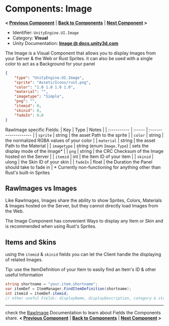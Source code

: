 # Components: Image
**< [Previous Component](/docs/components/UnityEngine.UI.RawImage.md)** | **[Back to Components](/docs/components/README.md)** | **[Next Component](/docs/components/UnityEngine.UI.Text.md) >**

- Identifier: `UnityEngine.UI.Image`
- Category: **Visual**
- Unity Documentation: **[Image @ docs.unity3d.com](https://docs.unity3d.com/Packages/com.unity.ugui@1.0/manual/script-Image.html)**

The Image is a Visual Component that allows you to display Images from your Server & the Web or Rust Sprites. it can also be used with a single color to act as a Background for your panel
```json
{
	"type": "UnityEngine.UI.Image",
	"sprite": "Assets/Icons/rust.png",
	"color": "1.0 1.0 1.0 1.0",
	"material": "",
	"imagetype": "Simple",
	"png": "",
	"itemid": 0,
	"skinid": 0,
    "fadeIn": 0.0
}
```
RawImage specific Fields:
| Key         | Type   | Notes                |
| :---------- | :----- | :------------------- |
| `sprite`    | string | the asset Path to the sprite |
| `color`     | string | the normalized RGBA values of your color |
| `material`  | string | the asset Path to the Material |
| `imagetype` | string (enum `Image.Type`) | sets the display mode of the Image* |
| `png`       | string | the CRC Checksum of the Image hosted on the Server |
| `itemid`    | int    | the Item ID of your item |
| `skinid`    | ulong  | the Skin ID of your skin |
| `fadeIn`    | float  | the Duration the Panel should take to fade in |
\*  Currently non-functioning for anything other than Rust's built-in Sprites
## RawImages vs Images
Like RawImages, Images share the ability to show Sprites, Colors, Materials & Images hosted on the Server, but they cannot directly load Images from the Web.

The Image Component has convenient Ways to display any Item or Skin and is recommended when using Rust's Sprites.

## Items and Skins
using the `itemid` & `skinid` fields you can let the Client handle the displaying of related Images. 

Tip: use the ItemDefinition of your Item to easily find an Item's ID & other useful Information
```c#
string shortname = "your.item.shortname";
var itemDef = ItemManager.FindItemDefinition(shortname);
int itemid = itemDef.itemid;
// other useful Fields: displayName, displayDescription, category & stackable
```


---
check the [RawImage](/docs/components/UnityEngine.UI.RawImage.md) Documentation to learn about Fields the Components share.
**< [Previous Component](/docs/components/UnityEngine.UI.RawImage.md)** | **[Back to Components](/docs/components/README.md)** | **[Next Component](/docs/components/UnityEngine.UI.Text.md) >**
<!--stackedit_data:
eyJoaXN0b3J5IjpbNzE2MzUxNDYwLC0xNTkwMzgxMjkzLC0xNz
A2MDE3ODA0LC0yMDE2MDcwNjM2LDU2OTg0MjMxOCwtMTg4MTYx
MjIxLC0xNjA3MzI0NTg5LC02NjI2NjExMjAsMTQ5ODMyNDQ2My
wxNzg3MTMyMTU0LDkyMDc0MjQ2MCwtMTMzNTMwNDk4MiwtNDk0
MDEwMTkxLDU4NTA4NjU4LC0xMzI5MDE3NTkyLDIwOTM5NjIzNj
QsLTE3NTAzMjk3NCwxMDA4NDc5NDEwLC0xMDU4Mjc3MTkwLC05
NDcwMzc4NjhdfQ==
-->